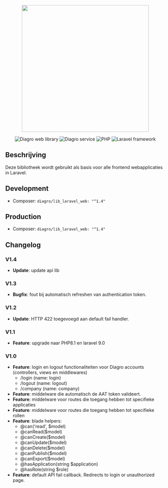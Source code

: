 <p align="center"><a href="https://www.diagro.be" target="_blank"><img src="https://diagro.be/assets/img/diagro-logo.svg" width="400"></a></p>

<p align="center">
<img src="https://img.shields.io/badge/project-lib_laravel_web-yellowgreen" alt="Diagro web library">
<img src="https://img.shields.io/badge/type-library-informational" alt="Diagro service">
<img src="https://img.shields.io/badge/php-8.1-blueviolet" alt="PHP">
<img src="https://img.shields.io/badge/laravel-9.0-red" alt="Laravel framework">
</p>

## Beschrijving

Deze bibliotheek wordt gebruikt als basis voor alle frontend webapplicaties in Laravel.

## Development

* Composer: `diagro/lib_laravel_web: "^1.4"`

## Production

* Composer: `diagro/lib_laravel_web: "^1.4"`

## Changelog

### V1.4
* **Update**: update api lib

### V1.3

* **Bugfix**: fout bij automatisch refreshen van authentication token.

### V1.2

* **Update**: HTTP 422 toegevoegd aan default fail handler.

### V1.1

* **Feature**: upgrade naar PHP8.1 en laravel 9.0

### V1.0

* **Feature**: login en logout functionaliteiten voor Diagro accounts (controllers, views en middlewares)
  * /login (name: login)
  * /logout (name: logout)
  * /company (name: company)
* **Feature**: middelware die automatisch de AAT token valideert.
* **Feature**: middelware voor routes die toegang hebben tot specifieke applicaties
* **Feature**: middelware voor routes die toegang hebben tot specifieke rollen
* **Feature**: blade helpers:
  * @can('read', $model)
  * @canRead($model)
  * @canCreate($model)
  * @canUpdate($model)
  * @canDelete($model)
  * @canPublish($model)
  * @canExport($model)
  * @hasApplication(string $application)
  * @hasRole(string $role)
* **Feature**: default API fail callback. Redirects to login or unauthorized page.